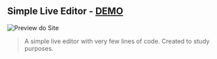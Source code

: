 ## Simple Live Editor - [DEMO](https://willianjusten.com.br/dumb-codepen/)

![Preview do Site](/img/cover.png)

> A simple live editor with very few lines of code. Created to study purposes.
